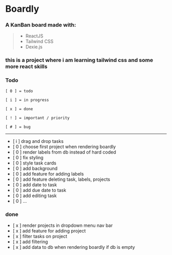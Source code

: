 # Boardly

### A KanBan board made with:

> - ReactJS
> - Tailwind CSS
> - Dexie.js

### this is a project where i am learning tailwind css and some more react skills

### Todo


`[ 0 ] = todo`

`[ i ] = in progress`

`[ x ] = done`

`[ ! ] = important / priority`

`[ # ] = bug`

--------

- [ i ] drag and drop tasks
- [ 0 ] choose first project when rendering boardly
- [ 0 ] render labels from db instead of hard coded
- [ 0 ] fix styling
- [ 0 ] style task cards
- [ 0 ] add background
- [ 0 ] add feature for adding labels
- [ 0 ] add feature deleting task, labels, projects
- [ 0 ] add date to task
- [ 0 ] add due date to task
- [ 0 ] add editing task
- [ 0 ] ...

### done

- [ x ] render projects in dropdown menu nav bar
- [ x ] add feature for adding project
- [ x ] filter tasks on project
- [ x ] add filtering
- [ x ] add data to db when rendering boardly if db is empty

